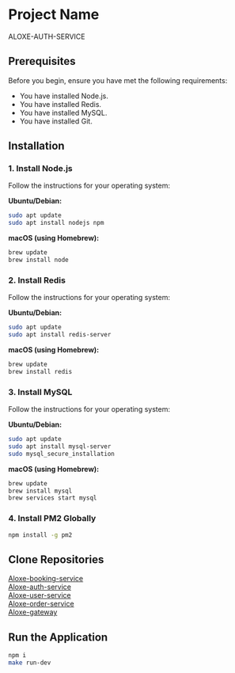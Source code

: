 # Project Name
ALOXE-AUTH-SERVICE

## Prerequisites
Before you begin, ensure you have met the following requirements:
- You have installed Node.js.
- You have installed Redis.
- You have installed MySQL.
- You have installed Git.

## Installation

### 1. Install Node.js
Follow the instructions for your operating system:

**Ubuntu/Debian:**
```bash
sudo apt update
sudo apt install nodejs npm
```
**macOS (using Homebrew):**
```bash
brew update
brew install node
```
### 2. Install Redis
Follow the instructions for your operating system:

**Ubuntu/Debian:**
```bash
sudo apt update
sudo apt install redis-server
```
**macOS (using Homebrew):**
```bash
brew update
brew install redis
```
### 3. Install MySQL
Follow the instructions for your operating system:

**Ubuntu/Debian:**
```bash
sudo apt update
sudo apt install mysql-server
sudo mysql_secure_installation
```
**macOS (using Homebrew):**
```bash
brew update
brew install mysql
brew services start mysql
```
### 4. Install PM2 Globally
```bash
npm install -g pm2
```
## Clone Repositories
[Aloxe-booking-service](https://github.com/dungtruongtien/aloxe-booking-service) \
[Aloxe-auth-service](https://github.com/dungtruongtien/aloxe-auth-service) \
[Aloxe-user-service](https://github.com/dungtruongtien/aloxe-user-service) \
[Aloxe-order-service](https://github.com/dungtruongtien/aloxe-order-service) \
[Aloxe-gateway](https://github.com/dungtruongtien/aloxe-gateway)

## Run the Application
```bash
npm i
make run-dev
```